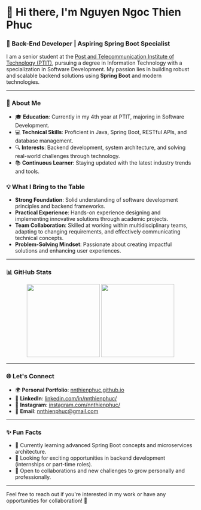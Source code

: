 # 👋 Hi there, I'm Nguyen Ngoc Thien Phuc

### 🌟 Back-End Developer | Aspiring Spring Boot Specialist

I am a senior student at the [Post and Telecommunication Institute of Technology (PTIT)](https://portal.ptit.edu.vn), pursuing a degree in Information Technology with a specialization in Software Development. My passion lies in building robust and scalable backend solutions using **Spring Boot** and modern technologies.

---

### 🚀 About Me
- 🎓 **Education**: Currently in my 4th year at PTIT, majoring in Software Development.
- 💻 **Technical Skills**: Proficient in Java, Spring Boot, RESTful APIs, and database management.
- 🔍 **Interests**: Backend development, system architecture, and solving real-world challenges through technology.
- 📚 **Continuous Learner**: Staying updated with the latest industry trends and tools.

### 💡 What I Bring to the Table
- **Strong Foundation**: Solid understanding of software development principles and backend frameworks.
- **Practical Experience**: Hands-on experience designing and implementing innovative solutions through academic projects.
- **Team Collaboration**: Skilled at working within multidisciplinary teams, adapting to changing requirements, and effectively communicating technical concepts.
- **Problem-Solving Mindset**: Passionate about creating impactful solutions and enhancing user experiences.

---

### 📊 GitHub Stats
<div align="center">
  <img height="195em" src="https://github-readme-stats.vercel.app/api?username=nnthienphuc&theme=dracula&show_icons=true&hide_border=false&count_private=true">
  <img height="195em" src="https://github-readme-stats.vercel.app/api/top-langs/?username=nnthienphuc&theme=dracula&show_icons=true&hide_border=false&layout=compact">
</div>

---

### 🌐 Let's Connect
- 🌍 **Personal Portfolio**: [nnthienphuc.github.io](https://nnthienphuc.github.io/)
- 💼 **LinkedIn**: [linkedin.com/in/nnthienphuc/](https://www.linkedin.com/in/nnthienphuc/)
- 📸 **Instagram**: [instagram.com/nnthienphuc/](https://www.instagram.com/nnthienphuc/)
- 📧 **Email**: [nnthienphuc@gmail.com](mailto:nnthienphuc@gmail.com)

---

### ✨ Fun Facts
- 🌱 Currently learning advanced Spring Boot concepts and microservices architecture.
- 🔭 Looking for exciting opportunities in backend development (internships or part-time roles).
- 🎯 Open to collaborations and new challenges to grow personally and professionally.

---

Feel free to reach out if you're interested in my work or have any opportunities for collaboration! 🚀
